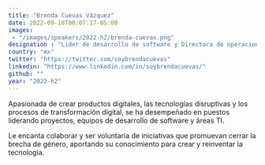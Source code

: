 ```yaml
---
title: "Brenda Cuevas Vázquez"
date: 2022-09-18T00:07:17-05:00
images: 
 - "/images/speakers/2022-h2/brenda-cuevas.png"
designation : "Lider de desarrollo de software y Directora de operaciones"
country: "mx"
twitter: "https://twitter.com/soybrendacuevas"
linkedin: "https://www.linkedin.com/in/soybrendacuevas/"
github: ""
year: "2022-h2"
---
```


Apasionada de crear productos dígitales, las tecnologías disruptivas y los procesos de transformación digital, se ha desempeñado en puestos liderando proyectos, equipos de desarrollo de software y áreas TI.

Le encanta colaborar y ser voluntaria de iniciativas que promuevan cerrar la brecha de género, aportando su conocimiento para crear y reinventar la tecnologia.